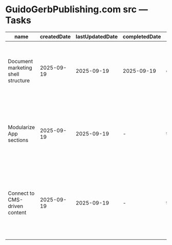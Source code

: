 # GuidoGerbPublishing.com src — Tasks

| name                               | createdDate | lastUpdatedDate | completedDate | status   | description                                                                                            |
| ---------------------------------- | ----------- | --------------- | ------------- | -------- | ------------------------------------------------------------------------------------------------------ |
| Document marketing shell structure | 2025-09-19  | 2025-09-19      | 2025-09-19    | complete | README now calls out the entry point, navigation settings, and partner welcome component.              |
| Modularize App sections            | 2025-09-19  | 2025-09-19      | -             | todo     | Break `App.jsx` into section components (Platform, Distribution, Resources) for readability and reuse. |
| Connect to CMS-driven content      | 2025-09-19  | 2025-09-19      | -             | todo     | Replace hard-coded copy with data fetched from the publishing CMS once endpoints are available.        |

